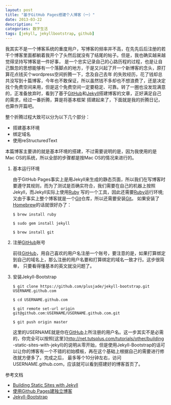 ```yaml
---
layout: post
title: "基于GitHub Pages搭建个人博客（一）"
date: 2013-03-22
description: ""
categories: 数字生活
tags: [jekyll, jekyllbootstrap, github]
---
```


我其实不是一个博客系统的重度用户，写博客的频率并不高，在先先后后注册的若干个博客里面都躺着我开个了头然后就没有了结尾的帖子。但是，我也确实越来越觉得坚持写博客是一件好事，
是一个忠实记录自己的心路历程的过程，也是让自己飘忽的思想能够有一个落脚点的地方，于是又兴起了开一个新博客的念头，原打算花点钱买个wordpress空间折腾一下，念及自己去年
的失败经历，花了钱却总共没写到十篇博客，今年也不敢保证，所以虽然钱不多却也不想浪费了，还是决定找个免费空间来用，但是这个免费空间一定要稳定、可靠。转了一圈也没发现满意
的，正准备放弃时，看到了基于[GitHub](http://www.github.com)和[Jekyll](https://github.com/mojombo/jekyll)搭建博客的文章，正好满足自己的需求，经过一番折腾，算是将基本框架
搭建起来了，下面就是我的折腾日记，也算作开篇吧。

整个折腾过程大致可以分为以下几个部分：

* 搭建基本环境
* 绑定域名
* 使用reStructuredText

本篇博客主要讲的就是基本环境的搭建，不过需要说明的是，因为我使用的是Mac OS的系统，所以全部的步骤都是按Mac OS的情况来进行的。

1. 基本运行环境

   由于GitHub Pages事实上是用Jekyll来生成的静态页面，所以我们在写博客时要遵守其规则，而为了测试是否确实符合，我们需要在自己的机器上按照Jekyll，而Jekyll实际上使用[Ruby](http://www.ruby-lang.org/zh_cn/)
   写的一个工具，因此还需要[Ruby](http://www.ruby-lang.org/zh_cn/)运行环境;又由于事实上整个博客就是一个[Git](http://git-scm.com)仓库，所以还需要安装[Git](http://git-scm.com)。
   如果安装了[Homebrew](https://github.com/mxcl/homebrew)的话就很好办了：

       $ brew install ruby

       $ sudo gem install jekyll

       $ brew install git

2. 注册[GitHub](http://www.github.com)账号
   
   前往[GitHub](http://www.github.com)，用自己喜欢的用户名注册一个账号，要注意的是，如果打算绑定到自己的域名上，那么注册的用户名要和打算绑定的域名一致才行。这步很简单，
   只要看得懂基本的英文就没问题了。

3. 安装Jekyll-Bootstrap

       $ git clone https://github.com/plusjade/jekyll-bootstrap.git USERNAME.github.com

       $ cd USERNAME.github.com

       $ git remote set-url origin git@github.com:USERNAME/USERNAME.github.com.git

       $ git push origin master

    这里的USERNAME就是你在[GitHub](http://www.github.com)上所注册的用户名。这一步其实不是必需的，你完全可以按照[这里](http://net.tutsplus.com/tutorials/other/building
    -static-sites-with-jekyll)的说明从零开始，但是使用Jekyll-Bootstrap的话可以让你的博客有一个不错的初始模板，再在这个基础上根据自己的需要进行修改就方便多了。完成之后，
    最多等个10分钟左右，访问USERNAME.github.com，应该就可以看到搭建好的博客首页了。


参考文档

* [Building Static Sites with Jekyll](http://net.tutsplus.com/tutorials/other/building-static-sites-with-jekyll/)
* [使用Github Pages建独立博客](http://beiyuu.com/github-pages/)
* [Jekyll-Bootstrap](http://jekyllbootstrap.com/)
